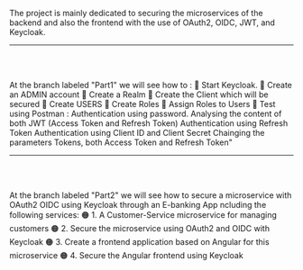 The project is mainly dedicated to securing the microservices of the backend and also the frontend with the use of OAuth2, OIDC, JWT, and Keycloak.<br>

<hr>
<br><br>

At the  branch labeled "Part1" we will see how to :
🔵 Start Keycloak.
🔵 Create an ADMIN account
🔵 Create a Realm
🔵 Create the Client which will be secured
🔵 Create USERS
🔵 Create Roles
🔵 Assign Roles to Users
🔵 Test using Postman :
        Authentication using password.
        Analysing the content of both JWT (Access Token and Refresh Token)
        Authentication using Refresh Token
        Authentication using Client ID and Client Secret
       Chainging the parameters Tokens, both Access Token and Refresh Token"

<hr>
<br><br>

At the  branch labeled "Part2" we will see how to secure a microservice with OAuth2 OIDC using Keycloak through an E-banking App ncluding the following services:
🟠 1. A Customer-Service microservice for managing customers
🟠 2. Secure the microservice using OAuth2 and OIDC with Keycloak
🟠 3. Create a frontend application based on Angular for this microservice
🟠 4. Secure the Angular frontend using Keycloak















